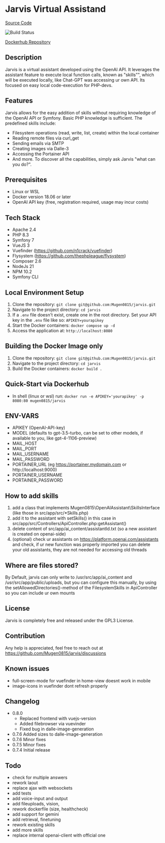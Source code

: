 # Jarvis Virtual Assistand
[Source Code](https://github.com/Mugen0815/jarvis)

![Build Status](https://github.com/Mugen0815/jarvis/actions/workflows/docker-image.yml/badge.svg)

[Dockerhub Repository](https://hub.docker.com/r/mugen0815/jarvis)

## Description
Jarvis is a virtual assistant developed using the OpenAI API. It leverages the assistant feature to execute local function calls, known as "skills"", which will be executed locally, like Chat-GPT was accessing ur own API. Its focused on easy local code-execution for PHP-devs.

## Features
Jarvis allows for the easy addition of skills without requiring knowledge of the OpenAI API or Symfony. Basic PHP knowledge is sufficient. The predefined skills include:
- Filesystem operations (read, write, list, create) within the local container
- Reading remote files via curl_get
- Sending emails via SMTP
- Creating images via Dalle-3
- Accessing the Portainer API
- And more. To discover all the capabilities, simply ask Jarvis "what can you do?".

## Prerequisites
- Linux or WSL
- Docker version 18.06 or later
- OpenAI API key (free, registration required, usage may incur costs)

## Tech Stack
- Apache 2.4
- PHP 8.3
- Symfony 7
- VueJS 3
- Vuefinder (https://github.com/n1crack/vuefinder)
- Flysystem (https://github.com/thephpleague/flysystem)
- Composer 2.6
- NodeJs 21
- NPM 10.2
- Symfony CLI

## Local Environment Setup
1. Clone the repository: `git clone git@github.com:Mugen0815/jarvis.git`
2. Navigate to the project directory: `cd jarvis`
3. If a `.env` file doesn't exist, create one in the root directory. Set your API key in the `.env` file like so: `APIKEY=yourapikey`
4. Start the Docker containers: `docker compose up -d`
5. Access the application at: `http://localhost:8080`

## Building the Docker Image only
1. Clone the repository: `git clone git@github.com:Mugen0815/jarvis.git`
2. Navigate to the project directory: `cd jarvis`
3. Build the Docker containers: `docker build .`

## Quick-Start via Dockerhub
- In shell (linux or wsl) run: `docker run -e APIKEY='yourapikey' -p 8080:80 mugen0815/jarvis`

## ENV-VARS
- APIKEY (OpenAI-API-key)
- MODEL (defaults to gpt-3.5-turbo, can be set to other models, if available to you, like  gpt-4-1106-preview)
- MAIL_HOST
- MAIL_PORT
- MAIL_USERNAME
- MAIL_PASSWORD
- PORTAINER_URL (eg https://portainer.mydomain.com or http://localhost:9000)
- PORTAINER_USERNAME
- PORTAINER_PASSWORD

## How to add skills
1. add a class that implements Mugen0815\OpenAIAssistant\SkillsInterface (like those in src/app/src/*Skills.php)
2. add it to the assistant with setSkills()
   in this case in src/app/src/Controllers/ApiController.php:getAssistant()
3. delete content of src/app/ai_content/assistantId.txt (so a new assistant is created on openai-side)
4. (optional) check ur assistants on https://platform.openai.com/assistants and check, if ur new function was properly imported
   you can delete your old assistants, they are not needed for accessing old threads

## Where are files stored?
By Default, jarvis can only write to /usr/src/app/ai_content and /usr/src/app/public/uploads, 
but you can configure this manually, by using the setAllowedDirectories()-method of the FilesystemSkills in ApiController
so you can include ur own mounts

## License
Jarvis is completely free and released under the GPL3 License.

## Contribution
Any help is appreciated, feel free to reach out at https://github.com/Mugen0815/jarvis/discussions

## Known issues
- full-screen-mode for vuefinder in home-view doesnt work in mobile
- image-icons in vuefinder dont refresh properly

## Changelog
- 0.8.0 
   - Replaced frontend with vuejs-version
   - Added filebrowser via vuevinder
   - Fixed bug in dalle-image-generation  
- 0.7.6 Added sizes to dalle-image-generation
- 0.7.6 Minor fixes
- 0.7.5 Minor fixes
- 0.7.4 Initial release  

## Todo
- check for multiple answers
- rework laout
- replace ajax with websockets
- add tests
- add voice-input and output
- add fileuploads, vision, 
- rework dockerfile (size, healthcheck)
- add support for gemini
- add retrieval, finetuning
- rework existing skills
- add more skills
- replace internal openai-client with official one
